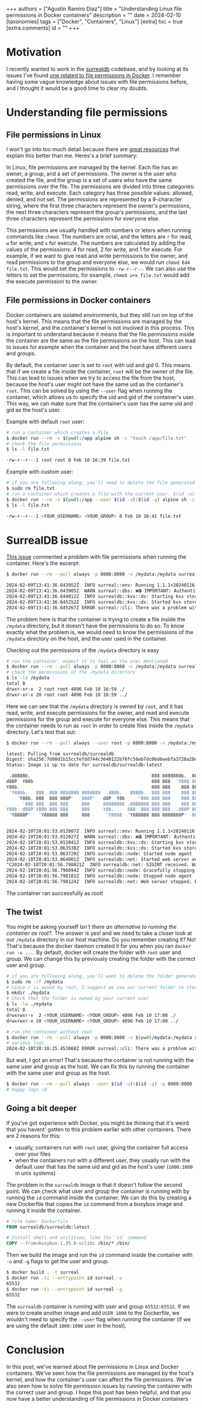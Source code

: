 +++
authors = ["Agustín Ramiro Díaz"]
title = "Understanding Linux file permissions in Docker containers"
description = ""
date = 2024-02-10
[taxonomies]
tags = ["Docker", "Containers", "Linux"]
[extra]
toc = true
[extra.comments]
id = ""
+++

# Motivation

I recently wanted to work in the [surrealdb](https://github.com/surrealdb/surrealdb) codebase, and by looking at its issues I've found [one related to file permissions in Docker](https://github.com/surrealdb/surrealdb/issues/3468). I remember having some vague knowledge about issues with file permissions before, and I thought it would be a good time to clear my doubts.

# Understanding file permissions

## File permissions in Linux

I won't go into too much detail because there are [great resources](https://linuxhandbook.com/linux-file-permissions/) that explain this better than me. Heres's a brief summary:

In Linux, file permissions are managed by the kernel. Each file has an owner, a group, and a set of permissions. The owner is the user who created the file, and the group is a set of users who have the same permissions over the file. The permissions are divided into three categories: read, write, and execute. Each category has three possible values: allowed, denied, and not set. The permissions are represented by a 9-character string, where the first three characters represent the owner's permissions, the next three characters represent the group's permissions, and the last three characters represent the permissions for everyone else.

This permissions are usually handled with numbers or leters when running commands like `chmod`. The numbers are octal, and the letters are `r` for read, `w` for write, and `x` for execute. The numbers are calculated by adding the values of the permissions: 4 for read, 2 for write, and 1 for execute. For example, if we want to give read and write permissions to the owner, and read permissions to the group and everyone else, we would run `chmod 644 file.txt`. This would set the permissions to `-rw-r--r--`. We can also use the letters to set the permissions, for example, `chmod u+x file.txt` would add the execute permission to the owner.

## File permissions in Docker containers

Docker containers are isolated environments, but they still run on top of the host's kernel. This means that the file permissions are managed by the host's kernel, and the container's kernel is not involved in this process. This is important to understand because it means that the file permissions inside the container are the same as the file permissions on the host. This can lead to issues for example when the container and the host have different users and groups.

By default, the container user is set to `root` with uid and gid 0. This means that if we create a file inside the container, `root` will be the owner of the file. This can lead to issues when we try to access the file from the host, because the host's user might not have the same uid as the container's `root`. This can be solved by using the `--user` flag when running the container, which allows us to specify the uid and gid of the container's user. This way, we can make sure that the container's user has the same uid and gid as the host's user.

Example with default `root` user:

```sh
# run a container which creates a file
$ docker run --rm -v $(pwd):/app alpine sh -c "touch /app/file.txt"
# check the file permissions
$ ls -l file.txt

-rw-r--r-- 1 root root 0 Feb 10 16:39 file.txt
```

Example with custom user:

```sh
# if you are following along, you'll need to delete the file generated previously
$ sudo rm file.txt
# run a container which creates a file with the current user. $(id -u) and $(id -g) are used to get the current user's uid and gid
$ docker run --rm -v $(pwd):/app --user $(id -u):$(id -g) alpine sh -c "touch /app/file.txt"
$ ls -l file.txt

-rw-r--r-- 1 <YOUR_USERNAME> <YOUR_GROUP> 0 Feb 10 16:41 file.txt
```

# SurrealDB issue

[This issue](https://github.com/surrealdb/surrealdb/issues/3468) commented a problem with file permissions when running the container. Here's the excerpt:

```sh
$ docker run --rm --pull always -p 8000:8000 -v /mydata:/mydata surrealdb/surrealdb:latest start file:/mydata/mydatabase.db

2024-02-09T13:41:36.643952Z  INFO surreal::env: Running 1.1.1+20240116.b261047 for linux on x86_64
2024-02-09T13:41:36.643985Z  WARN surreal::dbs: ❌🔒 IMPORTANT: Authentication is disabled. This is not recommended for production use. 🔒❌
2024-02-09T13:41:36.644012Z  INFO surrealdb::kvs::ds: Starting kvs store at file:///mydata/mydatabase.db
2024-02-09T13:41:36.645252Z  INFO surrealdb::kvs::ds: Started kvs store at file:///mydata/mydatabase.db
2024-02-09T13:41:36.645267Z ERROR surreal::cli: There was a problem with the database: There was a problem with a datastore transaction: Failed to create RocksDB directory: `Os { code: 13, kind: PermissionDenied, message: "Permission denied" }`.
```

The problem here is that the container is trying to create a file inside the `/mydata` directory, but it doesn't have the permissions to do so. To know exactly what the problem is, we would need to know the permissions of the `/mydata` directory on the host, and the user used in the container.

Checking out the permissions of the `/mydata` directory is easy

```sh
# run the container, expect it to fail as the user mentioned
$ docker run --rm --pull always -p 8000:8000 -v /mydata:/mydata surrealdb/surrealdb:latest start file:/mydata/mydatabase.db
# check the permissions of the /mydata directory
$ ls -la /mydata
total 8
drwxr-xr-x  2 root root 4096 Feb 10 16:59 ./
drwxr-xr-x 20 root root 4096 Feb 10 16:59 ../
```

Here we can see that the `/mydata` directory is owned by `root`, and it has read, write, and execute permissions for the owner, and read and execute permissions for the group and execute for everyone else. This means that the container needs to run as `root` in order to create files inside the `/mydata` directory. Let's test that out:

```sh
$ docker run --rm --pull always --user root -p 8000:8000 -v /mydata:/mydata surrealdb/surrealdb:latest start file:/mydata/mydatabase.db

latest: Pulling from surrealdb/surrealdb
Digest: sha256:7d00d1b15ccfefdd744c3640122b76fc56eb7dc06d6eebfa3728a28eb1bbaa69
Status: Image is up to date for surrealdb/surrealdb:latest

 .d8888b.                                             888 8888888b.  888888b.
d88P  Y88b                                            888 888  'Y88b 888  '88b
Y88b.                                                 888 888    888 888  .88P
 'Y888b.   888  888 888d888 888d888  .d88b.   8888b.  888 888    888 8888888K.
    'Y88b. 888  888 888P'   888P'   d8P  Y8b     '88b 888 888    888 888  'Y88b
      '888 888  888 888     888     88888888 .d888888 888 888    888 888    888
Y88b  d88P Y88b 888 888     888     Y8b.     888  888 888 888  .d88P 888   d88P
 'Y8888P'   'Y88888 888     888      'Y8888  'Y888888 888 8888888P'  8888888P'


2024-02-10T20:01:53.012007Z  INFO surreal::env: Running 1.1.1+20240116.b261047 for linux on x86_64
2024-02-10T20:01:53.012027Z  WARN surreal::dbs: ❌🔒 IMPORTANT: Authentication is disabled. This is not recommended for production use. 🔒❌
2024-02-10T20:01:53.012041Z  INFO surrealdb::kvs::ds: Starting kvs store at file:///mydata/mydatabase.db
2024-02-10T20:01:53.063538Z  INFO surrealdb::kvs::ds: Started kvs store at file:///mydata/mydatabase.db
2024-02-10T20:01:53.063729Z  INFO surrealdb::node: Started node agent
2024-02-10T20:01:53.064001Z  INFO surrealdb::net: Started web server on 0.0.0.0:8000
^C2024-02-10T20:01:56.798021Z  INFO surrealdb::net: SIGINT received. Waiting for graceful shutdown... A second signal will force an immediate shutdown
2024-02-10T20:01:56.798094Z  INFO surrealdb::node: Gracefully stopping node agent
2024-02-10T20:01:56.798101Z  INFO surrealdb::node: Stopped node agent
2024-02-10T20:01:56.798124Z  INFO surrealdb::net: Web server stopped. Bye!
```

The container ran successfully as root!

## The twist

You might be asking yourself _Isn't there an alternative to running the container as root?_. The answer is yes! and we need to take a closer look at our `/mydata` directory in our host machine. Do you remember creating it? No! That's because the docker daemon created it for you when you ran `docker run -v ...`. By default, docker will create the folder with `root` user and group. We can change this by previously creating the folder with the correct user and group.

```sh
# if you are following along, you'll want to delete the folder generated previously
$ sudo rm -rf /mydata
# Since / is owned by root, I suggest we use our current folder to store the data
$ mkdir ./mydata
# Check that the folder is owned by your current user
$ ls -la ./mydata
total 8
drwxrwxr-x  2 <YOUR_USERNAME> <YOUR_GROUP> 4096 Feb 10 17:08 ./
drwxrwxr-x 10 <YOUR_USERNAME> <YOUR_GROUP> 4096 Feb 10 17:08 ../

# run the container without root
$ docker run --rm --pull always -p 8000:8000 -v $(pwd)/mydata:/mydata surrealdb/surrealdb:latest start file:/mydata/mydatabase.db
# various logs
2024-02-10T20:10:25.453868Z ERROR surreal::cli: There was a problem with the database: There was a problem with a datastore transaction: Failed to create RocksDB directory: `Os { code: 13, kind: PermissionDenied, message: "Permission denied" }`.
```

But wait, I got an error! That's because the container is not running with the same user and group as the host. We can fix this by running the container with the same user and group as the host.

```sh
$ docker run --rm --pull always --user $(id -u):$(id -g) -p 8000:8000 -v $(pwd)/mydata:/mydata surrealdb/surrealdb:latest start file:/mydata/mydatabase.db
# happy logs :D
```

## Going a bit deeper

If you've got experience with Docker, you might be thinking that it's weird that you havent' gotten to this problem earlier with other containers. There are 2 reasons for this:

- usually, containers run with `root` user, giving the container full access over your files
- when the containers run with a different user, they usually run with the default user that has the same uid and gid as the host's user (`1000:1000` in unix systems)

The problem in the `surrealdb` image is that it doesn't follow the second point. We can check what user and group the container is running with by running the `id` command inside the container. We can do this by creating a new Dockerfile that copies the `id` command from a busybox image and running it inside the container.

```Dockerfile
# file name: Dockerfile
FROM surrealdb/surrealdb:latest

# Install shell and utilities, like the `id` command
COPY --from=busybox:1.35.0-uclibc /bin/* /bin/
```

Then we build the image and run the `id` command inside the container with `-u` and `-g` flags to get the user and group.

```sh
$ docker build . -t surreal
$ docker run -ti --entrypoint id surreal -u
65532
$ docker run -ti --entrypoint id surreal -g
65532
```

The `surrealdb` container is running with user and group `65532:65532`. If we were to create another image and add `USER 1000` to the Dockerfile, we wouldn't need to specify the `--user` flag when running the container (if we are using the default `1000:1000` user in the host).

# Conclusion

In this post, we've learned about file permissions in Linux and Docker containers. We've seen how the file permissions are managed by the host's kernel, and how the container's user can affect the file permissions. We've also seen how to solve file permission issues by running the container with the correct user and group. I hope this post has been helpful, and that you now have a better understanding of file permissions in Docker containers
